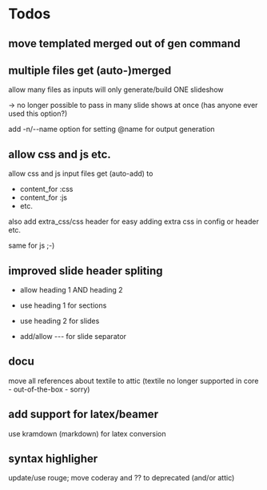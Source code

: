 # Todos


## move templated merged out of gen command


## multiple files get (auto-)merged

allow many files as inputs
will only generate/build ONE slideshow

-> no longer possible to pass in many slide shows at once (has anyone ever used this option?)

add -n/--name option for setting @name for output generation


## allow css and js etc.

allow css and js input files
get (auto-add) to

- content_for :css
- content_for :js
- etc.

also add extra_css/css header for easy adding extra css in config or header etc.

same for js ;-)


## improved slide header spliting

- allow heading 1 AND heading 2

- use heading 1 for sections
- use heading 2 for slides

- add/allow --- for slide separator


## docu

move all references about textile to attic
(textile no longer supported in core - out-of-the-box - sorry)


## add support for latex/beamer

use kramdown (markdown) for latex conversion



## syntax highligher

update/use rouge; move coderay and ??  to deprecated (and/or attic)
